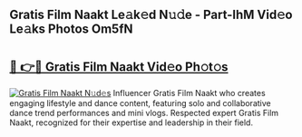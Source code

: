 ## Gratis Film Naakt Le𝚊k𝚎d N𝚞𝚍e - Part-IhM Vid𝚎o Le𝚊ks Photos Om5fN

# <h2><a href="http://fb6r1i.evod.top/?m=Gratis+Film+Naakt">🔗 👉🔴 Gratis Film Naakt Vid𝚎o Ph𝚘t𝚘s</a></h2>

[![Gratis Film Naakt N𝚞d𝚎s](https://i.imgur.com/8V9OHl7.gif)](http://fb6r1i.evod.top/?m=Gratis+Film+Naakt)
Influencer Gratis Film Naakt who creates engaging lifestyle and dance content, featuring solo and collaborative dance trend performances and mini vlogs. Respected expert Gratis Film Naakt, recognized for their expertise and leadership in their field. 
